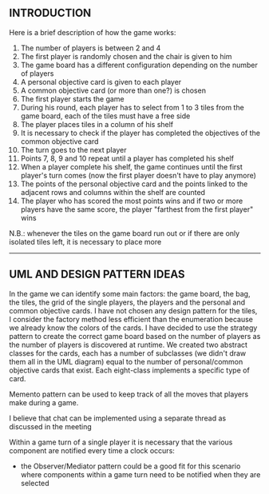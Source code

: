 ## INTRODUCTION 

Here is a brief description of how the game works: 

1. The number of players is between 2 and 4
2. The first player is randomly chosen and the chair is given to him 
3. The game board has a different configuration depending on the number of players 
4. A personal objective card is given to each player 
5. A common objective card (or more than one?) is chosen 
6. The first player starts the game  
7. During his round, each player has to select from 1 to 3 tiles from the game board, each of the tiles must have a free side 
8. The player places tiles in a column of his shelf
9. It is necessary to check if the player has completed the objectives of the common objective card
10. The turn goes to the next player 
11. Points 7, 8, 9 and 10 repeat until a player has completed his shelf 
12. When a player complete his shelf, the game continues until the first player's turn comes (now the first player doesn't have to play anymore)
13. The points of the personal objective card and the points linked to the adjacent rows and columns within the shelf are counted
14. The player who has scored the most points wins and if two or more players have the same score, the player "farthest from the first player" wins

N.B.: whenever the tiles on the game board run out or if there are only isolated tiles left, it is necessary to place more


---


## UML AND DESIGN PATTERN IDEAS 

In the game we can identify some main factors: the game board, the bag, the tiles, the grid of the single players, the players and the personal and common objective cards.
I have not chosen any design pattern for the tiles, I consider the factory method less efficient than the enumeration because we already know the colors of the cards. 
I have decided to use the strategy pattern to create the correct game board based on the number of players as the number of players is discovered at runtime. 
We created two abstract classes for the cards, each has a number of subclasses (we didn't draw them all in the UML diagram) equal to the number of personal/common objective cards that exist. Each eight-class implements a specific type of card. 

Memento pattern can be used to keep track of all the moves that players make during a game.

I believe that chat can be implemented using a separate thread as discussed in the meeting


Within a game turn of a single player it is necessary that the various component are notified every time a clock occurs: 
- the Observer/Mediator pattern could be a good fit for this scenario where components within a game turn need to be notified when they are selected


